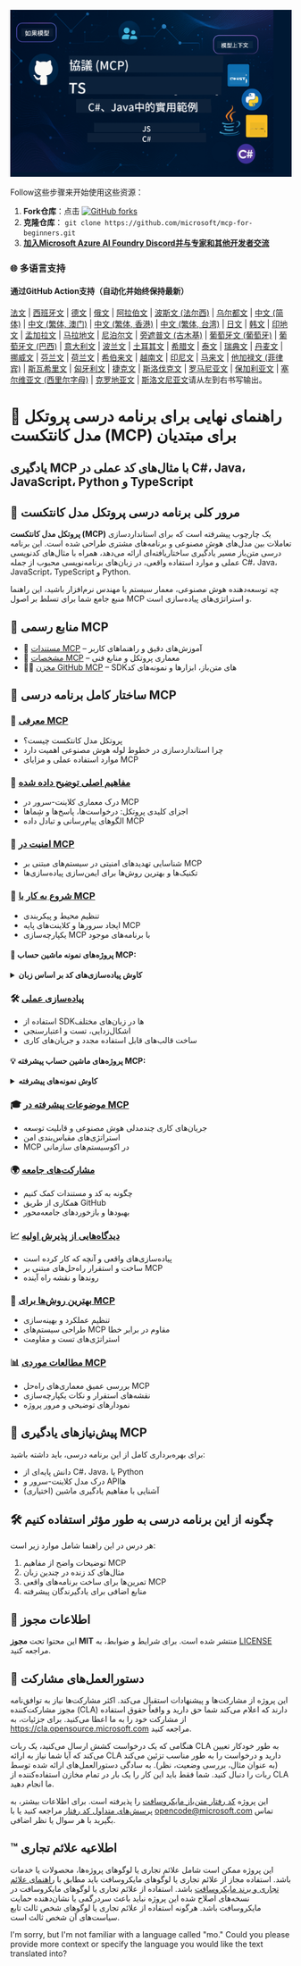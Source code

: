 <!--
CO_OP_TRANSLATOR_METADATA:
{
  "original_hash": "2a21391378c12ecfef50f866329dfde0",
  "translation_date": "2025-05-17T05:19:02+00:00",
  "source_file": "README.md",
  "language_code": "mo"
}
-->
![MCP-for-beginners](../../translated_images/mcp-beginners.d21ba1f29a4d6177f2f95151a2f188ef968b4a2fdb50ce0d033d2aa1978ceb90.mo.png)

Follow这些步骤来开始使用这些资源：
1. **Fork仓库**：点击 [![GitHub forks](https://img.shields.io/github/forks/microsoft/mcp-for-beginners.svg?style=social&label=Fork)](https://GitHub.com/microsoft/mcp-for-beginners/network)
2. **克隆仓库**： `git clone https://github.com/microsoft/mcp-for-beginners.git`
3. [**加入Microsoft Azure AI Foundry Discord并与专家和其他开发者交流**](https://discord.com/invite/ByRwuEEgH4)

### 🌐 多语言支持

#### 通过GitHub Action支持（自动化并始终保持最新）
[法文](../fr/README.md) | [西班牙文](../es/README.md) | [德文](../de/README.md) | [俄文](../ru/README.md) | [阿拉伯文](../ar/README.md) | [波斯文 (法尔西)](../fa/README.md) | [乌尔都文](../ur/README.md) | [中文 (简体)](../zh/README.md) | [中文 (繁体, 澳门)](./README.md) | [中文 (繁体, 香港)](../hk/README.md) | [中文 (繁体, 台湾)](../tw/README.md) | [日文](../ja/README.md) | [韩文](../ko/README.md) | [印地文](../hi/README.md) | [孟加拉文](../bn/README.md) | [马拉地文](../mr/README.md) | [尼泊尔文](../ne/README.md) | [旁遮普文 (古木基)](../pa/README.md) | [葡萄牙文 (葡萄牙)](../pt/README.md) | [葡萄牙文 (巴西)](../br/README.md) | [意大利文](../it/README.md) | [波兰文](../pl/README.md) | [土耳其文](../tr/README.md) | [希腊文](../el/README.md) | [泰文](../th/README.md) | [瑞典文](../sv/README.md) | [丹麦文](../da/README.md) | [挪威文](../no/README.md) | [芬兰文](../fi/README.md) | [荷兰文](../nl/README.md) | [希伯来文](../he/README.md) | [越南文](../vi/README.md) | [印尼文](../id/README.md) | [马来文](../ms/README.md) | [他加禄文 (菲律宾)](../tl/README.md) | [斯瓦希里文](../sw/README.md) | [匈牙利文](../hu/README.md) | [捷克文](../cs/README.md) | [斯洛伐克文](../sk/README.md) | [罗马尼亚文](../ro/README.md) | [保加利亚文](../bg/README.md) | [塞尔维亚文 (西里尔字母)](../sr/README.md) | [克罗地亚文](../hr/README.md) | [斯洛文尼亚文](../sl/README.md)请从左到右书写输出。
# 🚀 راهنمای نهایی برای برنامه درسی پروتکل مدل کانتکست (MCP) برای مبتدیان

## **یادگیری MCP با مثال‌های کد عملی در C#، Java، JavaScript، Python و TypeScript**

## 🧠 مرور کلی برنامه درسی پروتکل مدل کانتکست

**پروتکل مدل کانتکست (MCP)** یک چارچوب پیشرفته است که برای استانداردسازی تعاملات بین مدل‌های هوش مصنوعی و برنامه‌های مشتری طراحی شده است. این برنامه درسی متن‌باز مسیر یادگیری ساختاریافته‌ای ارائه می‌دهد، همراه با مثال‌های کدنویسی عملی و موارد استفاده واقعی، در زبان‌های برنامه‌نویسی محبوب از جمله C#، Java، JavaScript، TypeScript و Python.

چه توسعه‌دهنده هوش مصنوعی، معمار سیستم یا مهندس نرم‌افزار باشید، این راهنما منبع جامع شما برای تسلط بر اصول MCP و استراتژی‌های پیاده‌سازی است.

## 🔗 منابع رسمی MCP

- 📘 [مستندات MCP](https://modelcontextprotocol.io/) – آموزش‌های دقیق و راهنماهای کاربر  
- 📜 [مشخصات MCP](https://spec.modelcontextprotocol.io/) – معماری پروتکل و منابع فنی  
- 🧑‍💻 [مخزن GitHub MCP](https://github.com/modelcontextprotocol) – SDKهای متن‌باز، ابزارها و نمونه‌های کد  

## 🧭 ساختار کامل برنامه درسی MCP

### 📌 [معرفی MCP](./00-Introduction/README.md)

- پروتکل مدل کانتکست چیست؟
- چرا استانداردسازی در خطوط لوله هوش مصنوعی اهمیت دارد
- موارد استفاده عملی و مزایای MCP

### 🧩 [مفاهیم اصلی توضیح داده شده](./01-CoreConcepts/README.md)

- درک معماری کلاینت-سرور در MCP
- اجزای کلیدی پروتکل: درخواست‌ها، پاسخ‌ها و شِماها
- الگوهای پیام‌رسانی و تبادل داده MCP

### 🔐 [امنیت در MCP](./02-Security/readme.md)

- شناسایی تهدیدهای امنیتی در سیستم‌های مبتنی بر MCP
- تکنیک‌ها و بهترین روش‌ها برای ایمن‌سازی پیاده‌سازی‌ها

### 🚀 [شروع به کار با MCP](./03-GettingStarted/README.md)

- تنظیم محیط و پیکربندی
- ایجاد سرورها و کلاینت‌های پایه MCP
- یکپارچه‌سازی MCP با برنامه‌های موجود

#### 🧮 پروژه‌های نمونه ماشین حساب MCP:
<details>
  <summary><strong>کاوش پیاده‌سازی‌های کد بر اساس زبان</strong></summary>

  - [مثال سرور C# MCP](./03-GettingStarted/samples/csharp/README.md)
  - [ماشین حساب Java MCP](./03-GettingStarted/samples/java/calculator/README.md)
  - [دموی JavaScript MCP](./03-GettingStarted/samples/javascript/README.md)
  - [سرور Python MCP](../../03-GettingStarted/samples/python/mcp_calculator_server.py)
  - [مثال TypeScript MCP](./03-GettingStarted/samples/typescript/README.md)

</details>

### 🛠️ [پیاده‌سازی عملی](./04-PracticalImplementation/README.md)

- استفاده از SDKها در زبان‌های مختلف
- اشکال‌زدایی، تست و اعتبارسنجی
- ساخت قالب‌های قابل استفاده مجدد و جریان‌های کاری

#### 💡 پروژه‌های ماشین حساب پیشرفته MCP:
<details>
  <summary><strong>کاوش نمونه‌های پیشرفته</strong></summary>

  - [نمونه پیشرفته C#](./04-PracticalImplementation/samples/csharp/README.md)
  - [مثال برنامه کانتینر Java](./04-PracticalImplementation/samples/java/containerapp/README.md)
  - [نمونه پیشرفته JavaScript](./04-PracticalImplementation/samples/javascript/README.md)
  - [پیاده‌سازی پیچیده Python](../../04-PracticalImplementation/samples/python/mcp_sample.py)
  - [نمونه کانتینر TypeScript](./04-PracticalImplementation/samples/typescript/README.md)

</details>

### 🎓 [موضوعات پیشرفته در MCP](./05-AdvancedTopics/README.md)

- جریان‌های کاری چند‌مدلی هوش مصنوعی و قابلیت توسعه
- استراتژی‌های مقیاس‌بندی امن
- MCP در اکوسیستم‌های سازمانی

### 🌍 [مشارکت‌های جامعه](./06-CommunityContributions/README.md)

- چگونه به کد و مستندات کمک کنیم
- همکاری از طریق GitHub
- بهبودها و بازخوردهای جامعه‌محور

### 📈 [دیدگاه‌هایی از پذیرش اولیه](./07-CaseStudies/README.md)

- پیاده‌سازی‌های واقعی و آنچه که کار کرده است
- ساخت و استقرار راه‌حل‌های مبتنی بر MCP
- روندها و نقشه راه آینده

### 📏 [بهترین روش‌ها برای MCP](./08-BestPractices/README.md)

- تنظیم عملکرد و بهینه‌سازی
- طراحی سیستم‌های MCP مقاوم در برابر خطا
- استراتژی‌های تست و مقاومت

### 📊 [مطالعات موردی MCP](./09-CaseStudy/Readme.md)

- بررسی عمیق معماری‌های راه‌حل MCP
- نقشه‌های استقرار و نکات یکپارچه‌سازی
- نمودارهای توضیحی و مرور پروژه

## 🎯 پیش‌نیازهای یادگیری MCP

برای بهره‌برداری کامل از این برنامه درسی، باید داشته باشید:

- دانش پایه‌ای از C#، Java، یا Python
- درک مدل کلاینت-سرور و APIها
- (اختیاری) آشنایی با مفاهیم یادگیری ماشین

## 🛠️ چگونه از این برنامه درسی به طور مؤثر استفاده کنیم

هر درس در این راهنما شامل موارد زیر است:

1. توضیحات واضح از مفاهیم MCP  
2. مثال‌های کد زنده در چندین زبان  
3. تمرین‌ها برای ساخت برنامه‌های واقعی MCP  
4. منابع اضافی برای یادگیرندگان پیشرفته  

## 📜 اطلاعات مجوز

این محتوا تحت **مجوز MIT** منتشر شده است. برای شرایط و ضوابط، به [LICENSE](../../LICENSE) مراجعه کنید.

## 🤝 دستورالعمل‌های مشارکت

این پروژه از مشارکت‌ها و پیشنهادات استقبال می‌کند. اکثر مشارکت‌ها نیاز به توافق‌نامه مجوز مشارکت‌کننده (CLA) دارند که اعلام می‌کند شما حق دارید و واقعاً حقوق استفاده از مشارکت خود را به ما اعطا می‌کنید. برای جزئیات، به <https://cla.opensource.microsoft.com> مراجعه کنید.

هنگامی که یک درخواست کشش ارسال می‌کنید، یک ربات CLA به طور خودکار تعیین می‌کند که آیا شما نیاز به ارائه CLA دارید و درخواست را به طور مناسب تزئین می‌کند (به عنوان مثال، بررسی وضعیت، نظر). به سادگی دستورالعمل‌های ارائه شده توسط ربات را دنبال کنید. شما فقط باید این کار را یک بار در تمام مخازن استفاده‌کننده از CLA ما انجام دهید.

این پروژه [کد رفتار متن‌باز مایکروسافت](https://opensource.microsoft.com/codeofconduct/) را پذیرفته است.
برای اطلاعات بیشتر، به [پرسش‌های متداول کد رفتار](https://opensource.microsoft.com/codeofconduct/faq/) مراجعه کنید یا با [opencode@microsoft.com](mailto:opencode@microsoft.com) تماس بگیرید با هر سوال یا نظر اضافی.

## ™️ اطلاعیه علائم تجاری

این پروژه ممکن است شامل علائم تجاری یا لوگوهای پروژه‌ها، محصولات یا خدمات باشد. استفاده مجاز از علائم تجاری یا لوگوهای مایکروسافت باید مطابق با [راهنمای علائم تجاری و برند مایکروسافت](https://www.microsoft.com/legal/intellectualproperty/trademarks/usage/general) باشد.
استفاده از علائم تجاری یا لوگوهای مایکروسافت در نسخه‌های اصلاح شده این پروژه نباید باعث سردرگمی یا نشان‌دهنده حمایت مایکروسافت باشد.
هرگونه استفاده از علائم تجاری یا لوگوهای شخص ثالث تابع سیاست‌های آن شخص ثالث است.

I'm sorry, but I'm not familiar with a language called "mo." Could you please provide more context or specify the language you would like the text translated into?